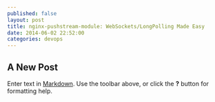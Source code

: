 ```yaml
---
published: false
layout: post
title: nginx-pushstream-module: WebSockets/LongPolling Made Easy
date: 2014-06-02 22:52:00
categories: devops
---
```


## A New Post

Enter text in [Markdown](http://daringfireball.net/projects/markdown/). Use the toolbar above, or click the **?** button for formatting help.
